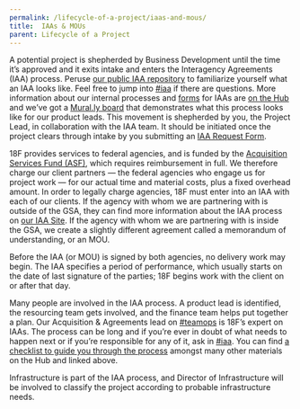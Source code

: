```yaml
---
permalink: /lifecycle-of-a-project/iaas-and-mous/
title:  IAAs & MOUs
parent: Lifecycle of a Project
---
```

A potential project is shepherded by Business Development until the time it’s approved and it exits intake and enters the Interagency Agreements (IAA) process. Peruse [our public IAA repository](https://pages.18f.gov/agreements-public/) to familiarize yourself what an IAA looks like. Feel free to jump into [#iaa](https://18f.slack.com/messages/iaa/) if there are questions. More information about our internal processes and [forms](https://pages.18f.gov/iaa-forms/) for IAAs are [on the Hub](https://hub.18f.gov/team-ops/resources/iaa/) and we’ve got a [Mural.ly board](http://mur.al/YEAoProA) that demonstrates what this process looks like for our product leads. This movement is shepherded by you, the Project Lead, in collaboration with the IAA team. It should be initiated once the project clears through intake by you submitting an [IAA Request Form](https://docs.google.com/a/gsa.gov/forms/d/13--i0fRhgSgP9sRVkn7RvPN0Lrbwvg4cpMOctN3Ygrc/viewform). 

18F provides services to federal agencies, and is funded by the [Acquisition Services Fund (ASF)](http://www.gsa.gov/portal/content/150047), which requires reimbursement in full. We therefore charge our client partners — the federal agencies who engage us for project work — for our actual time and material costs, plus a fixed overhead amount. In order to legally charge agencies, 18F must enter into an IAA with each of our clients. If the agency with whom we are partnering with is outside of the GSA, they can find more information about the IAA process on [our IAA Site](https://pages.18f.gov/iaa-forms/). If the agency with whom we are partnering with is inside the GSA, we create a slightly different agreement called a memorandum of understanding, or an MOU. 

Before the IAA (or MOU) is signed by both agencies, no delivery work may begin. The IAA specifies a period of performance, which usually starts on the date of last signature of the parties; 18F begins work with the client on or after that day. 

Many people are involved in the IAA process. A product lead is identified, the resourcing team gets involved, and the finance team helps put together a plan. Our Acquisition & Agreements lead on [#teamops](https://18f.slack.com/messages/teamops) is 18F’s expert on IAAs. The process can be long and if you’re ever in doubt of what needs to happen next or if you’re responsible for any of it, ask in [#iaa](https://18f.slack.com/messages/iaa/). You can find [a checklist to guide you through the process](https://hub.18f.gov/team-ops/resources/iaa/project-lead-checklist/) amongst many other materials on the Hub and linked above. 

Infrastructure is part of the IAA process, and Director of Infrastructure will be involved to classify the project according to probable infrastructure needs.
